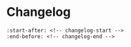# Changelog

```{include} ../../CHANGELOG.md
:start-after: <!-- changelog-start -->
:end-before: <!-- changelog-end -->
```
